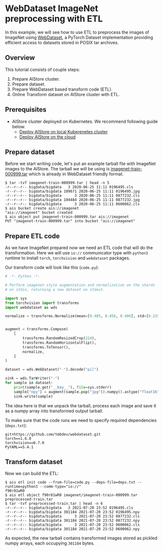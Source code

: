# WebDataset ImageNet preprocessing with ETL

In this example, we will see how to use ETL to preprocess the images of ImageNet using [WebDataset](https://github.com/webdataset/webdataset), a PyTorch Dataset implementation providing efficient access to datasets stored in POSIX tar archives.

## Overview

This tutorial consists of couple steps:
1. Prepare AIStore cluster.
2. Prepare dataset.
3. Prepare WebDataset based transform code (ETL).
4. Online Transform dataset on AIStore cluster with ETL.

## Prerequisites

* AIStore cluster deployed on Kubernetes. We recommend following guide below.
  * [Deploy AIStore on local Kuberenetes cluster](https://github.com/NVIDIA/ais-k8s/blob/master/operator/README.md)
  * [Deploy AIStore on the cloud](https://github.com/NVIDIA/ais-k8s/blob/master/terraform/README.md)

## Prepare dataset

Before we start writing code, let's put an example tarball file with ImageNet images to the AIStore.
The tarball we will be using is [imagenet-train-000999.tar](https://storage.googleapis.com/nvdata-imagenet/imagenet-train-000999.tar) which is already in WebDataset friendly format.

```console
$ tar -tvf imagenet-train-000999.tar | head -n 5
-r--r--r-- bigdata/bigdata   3 2020-06-25 11:11 0196495.cls
-r--r--r-- bigdata/bigdata 109671 2020-06-25 11:11 0196495.jpg
-r--r--r-- bigdata/bigdata      3 2020-06-25 11:11 0877232.cls
-r--r--r-- bigdata/bigdata 104484 2020-06-25 11:11 0877232.jpg
-r--r--r-- bigdata/bigdata      3 2020-06-25 11:11 0600062.cls
$ ais bucket create ais://imagenet
"ais://imagenet" bucket created
$ ais object put imagenet-train-000999.tar ais://imagenet
PUT "imagenet-train-000999.tar" into bucket "ais://imagenet"
```

## Prepare ETL code

As we have ImageNet prepared now we need an ETL code that will do the transformation.
Here we will use `io://` communicator type with  `python3` runtime to install `torch`, `torchvision` and `webdataset` packages.

Our transform code will look like this (`code.py`):
```python
# -*- Python -*-

# Perform imagenet-style augmentation and normalization on the shards
# on stdin, returning a new dataset on stdout.

import sys
from torchvision import transforms
import webdataset as wds

normalize = transforms.Normalize(mean=[0.485, 0.456, 0.406], std=[0.229, 0.224, 0.225])


augment = transforms.Compose(
    [
        transforms.RandomResizedCrop(224),
        transforms.RandomHorizontalFlip(),
        transforms.ToTensor(),
        normalize,
    ]
)

dataset = wds.WebDataset("-").decode("pil")

sink = wds.TarWriter("-")
for sample in dataset:
    print(sample.get("__key__"), file=sys.stderr)
    sample["npy"] = augment(sample.pop("jpg")).numpy().astype("float16")
    sink.write(sample)

```

The idea here is that we unpack the tarball, process each image and save it as a numpy array into transformed output tarball.

To make sure that the code runs we need to specify required dependencies (`deps.txt`):
```
git+https://github.com/tmbdev/webdataset.git
torch==1.6.0
torchvision==0.7.0
PyYAML==5.4.1
```

## Transform dataset

Now we can build the ETL:
```console
$ ais etl init code --from-file=code.py --deps-file=deps.txt --runtime=python3 --comm-type="io://"
f90r81wR0
$ ais etl object f90r81wR0 imagenet/imagenet-train-000999.tar preprocessed-train.tar
$ tar -tvf preprocessed-train.tar | head -n 6
-r--r--r-- bigdata/bigdata   3 2021-07-20 23:52 0196495.cls
-r--r--r-- bigdata/bigdata 301184 2021-07-20 23:52 0196495.npy
-r--r--r-- bigdata/bigdata      3 2021-07-20 23:52 0877232.cls
-r--r--r-- bigdata/bigdata 301184 2021-07-20 23:52 0877232.npy
-r--r--r-- bigdata/bigdata      3 2021-07-20 23:52 0600062.cls
-r--r--r-- bigdata/bigdata 301184 2021-07-20 23:52 0600062.npy
```

As expected, the new tarball contains transformed images stored as pickled numpy arrays, each occupying `301184` bytes.
